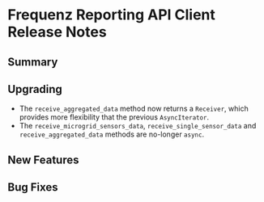 # Frequenz Reporting API Client Release Notes

## Summary

<!-- Here goes a general summary of what this release is about -->

## Upgrading

- The `receive_aggregated_data` method now returns a `Receiver`, which provides more flexibility that the previous `AsyncIterator`.
- The `receive_microgrid_sensors_data`, `receive_single_sensor_data` and `receive_aggregated_data` methods are no-longer `async`.

## New Features

<!-- Here goes the main new features and examples or instructions on how to use them -->

## Bug Fixes

<!-- Here goes notable bug fixes that are worth a special mention or explanation -->
